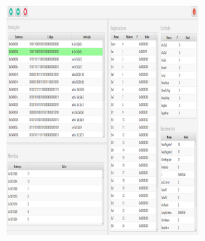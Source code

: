 <img src="https://github.com/larissamagistrali/mips-simulator/blob/master/print.png" alt="" height=600>
